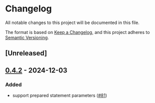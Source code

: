 # Changelog

All notable changes to this project will be documented in this file.

The format is based on [Keep a Changelog](https://keepachangelog.com/en/1.0.0/),
and this project adheres to [Semantic Versioning](https://semver.org/spec/v2.0.0.html).

## [Unreleased]

## [0.4.2](https://github.com/datafusion-contrib/datafusion-federation/compare/datafusion-flight-sql-server-v0.4.1...datafusion-flight-sql-server-v0.4.2) - 2024-12-03

### Added

- support prepared statement parameters ([#81](https://github.com/datafusion-contrib/datafusion-federation/pull/81))
